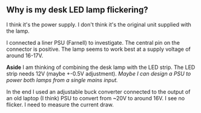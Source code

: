 ## Why is my desk LED lamp flickering?

I think it's the power supply. I don't think it's the original unit supplied with the lamp.

I connected a liner PSU (Farnell) to investigate. The central pin on the connector is positive.
The lamp seems to work best at a supply voltage of around 16-17V.

**Aside** I am thinking of combining the desk lamp with the LED strip. The LED strip needs 12V (maybe +-0.5V adjustment).
_Maybe I can design a PSU to power both lamps from a single mains input._

In the end I used an adjustable buck converter connected to the output of an old laptop (I think) PSU
to convert from ~20V to around 16V. I see no flicker. I need to measure the current draw.
